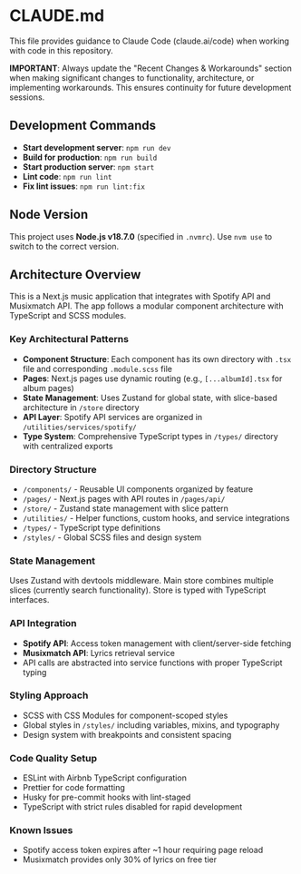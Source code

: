 # CLAUDE.md

This file provides guidance to Claude Code (claude.ai/code) when working with code in this repository.

**IMPORTANT**: Always update the "Recent Changes & Workarounds" section when making significant changes to functionality, architecture, or implementing workarounds. This ensures continuity for future development sessions.

## Development Commands

- **Start development server**: `npm run dev`
- **Build for production**: `npm run build`
- **Start production server**: `npm start`
- **Lint code**: `npm run lint`
- **Fix lint issues**: `npm run lint:fix`

## Node Version

This project uses **Node.js v18.7.0** (specified in `.nvmrc`). Use `nvm use` to switch to the correct version.

## Architecture Overview

This is a Next.js music application that integrates with Spotify API and Musixmatch API. The app follows a modular component architecture with TypeScript and SCSS modules.

### Key Architectural Patterns

- **Component Structure**: Each component has its own directory with `.tsx` file and corresponding `.module.scss` file
- **Pages**: Next.js pages use dynamic routing (e.g., `[...albumId].tsx` for album pages)
- **State Management**: Uses Zustand for global state, with slice-based architecture in `/store` directory
- **API Layer**: Spotify API services are organized in `/utilities/services/spotify/`
- **Type System**: Comprehensive TypeScript types in `/types/` directory with centralized exports

### Directory Structure

- `/components/` - Reusable UI components organized by feature
- `/pages/` - Next.js pages with API routes in `/pages/api/`
- `/store/` - Zustand state management with slice pattern
- `/utilities/` - Helper functions, custom hooks, and service integrations
- `/types/` - TypeScript type definitions
- `/styles/` - Global SCSS files and design system

### State Management

Uses Zustand with devtools middleware. Main store combines multiple slices (currently search functionality). Store is typed with TypeScript interfaces.

### API Integration

- **Spotify API**: Access token management with client/server-side fetching
- **Musixmatch API**: Lyrics retrieval service
- API calls are abstracted into service functions with proper TypeScript typing

### Styling Approach

- SCSS with CSS Modules for component-scoped styles
- Global styles in `/styles/` including variables, mixins, and typography
- Design system with breakpoints and consistent spacing

### Code Quality Setup

- ESLint with Airbnb TypeScript configuration
- Prettier for code formatting
- Husky for pre-commit hooks with lint-staged
- TypeScript with strict rules disabled for rapid development

### Known Issues

- Spotify access token expires after ~1 hour requiring page reload
- Musixmatch provides only 30% of lyrics on free tier